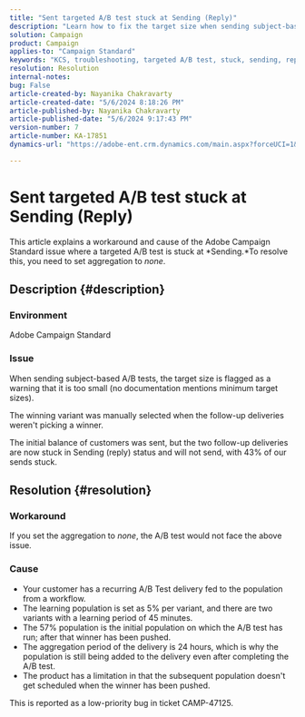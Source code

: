 ```yaml
---
title: "Sent targeted A/B test stuck at Sending (Reply)"
description: "Learn how to fix the target size when sending subject-based A/B tests which gets stuck at Sending. Set the aggregation to none."
solution: Campaign
product: Campaign
applies-to: "Campaign Standard"
keywords: "KCS, troubleshooting, targeted A/B test, stuck, sending, reply, Adobe Campaign Standard, ACS"
resolution: Resolution
internal-notes: 
bug: False
article-created-by: Nayanika Chakravarty
article-created-date: "5/6/2024 8:18:26 PM"
article-published-by: Nayanika Chakravarty
article-published-date: "5/6/2024 9:17:43 PM"
version-number: 7
article-number: KA-17851
dynamics-url: "https://adobe-ent.crm.dynamics.com/main.aspx?forceUCI=1&pagetype=entityrecord&etn=knowledgearticle&id=7ab00dcb-e50b-ef11-9f8a-6045bd0065b6"

---
```

# Sent targeted A/B test stuck at Sending (Reply)


This article explains a workaround and cause of the Adobe Campaign Standard issue where a targeted A/B test is stuck at *Sending.*To resolve this, you need to set aggregation to *none*.

## Description {#description}


### <b>Environment</b>

Adobe Campaign Standard

### <b>Issue</b>

When sending subject-based A/B tests, the target size is flagged as a warning that it is too small (no documentation mentions minimum target sizes).

The winning variant was manually selected when the follow-up deliveries weren't picking a winner.

The initial balance of customers was sent, but the two follow-up deliveries are now stuck in Sending (reply) status and will not send, with 43% of our sends stuck.


## Resolution {#resolution}


### <b>Workaround</b>

If you set the aggregation to *none*, the A/B test would not face the above issue.

### <b>Cause</b>

- Your customer has a recurring A/B Test delivery fed to the population from a workflow.
- The learning population is set as 5% per variant, and there are two variants with a learning period of 45 minutes.
- The 57% population is the initial population on which the A/B test has run; after that winner has been pushed.
- The aggregation period of the delivery is 24 hours, which is why the population is still being added to the delivery even after completing the A/B test.
- The product has a limitation in that the subsequent population doesn't get scheduled when the winner has been pushed.


This is reported as a low-priority bug in ticket CAMP-47125.
